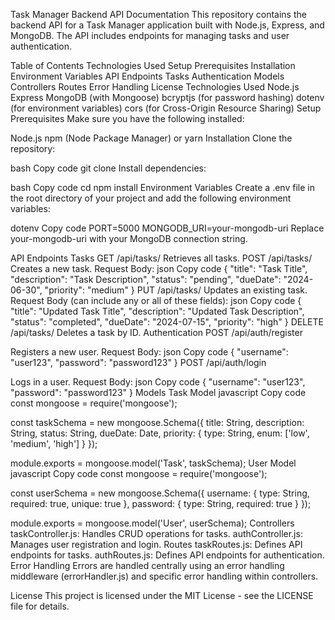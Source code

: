 Task Manager Backend API Documentation
This repository contains the backend API for a Task Manager application built with Node.js, Express, and MongoDB. The API includes endpoints for managing tasks and user authentication.

Table of Contents
Technologies Used
Setup
Prerequisites
Installation
Environment Variables
API Endpoints
Tasks
Authentication
Models
Controllers
Routes
Error Handling
License
Technologies Used
Node.js
Express
MongoDB (with Mongoose)
bcryptjs (for password hashing)
dotenv (for environment variables)
cors (for Cross-Origin Resource Sharing)
Setup
Prerequisites
Make sure you have the following installed:

Node.js
npm (Node Package Manager) or yarn
Installation
Clone the repository:

bash
Copy code
git clone <repository-url>
Install dependencies:

bash
Copy code
cd <project-folder>
npm install
Environment Variables
Create a .env file in the root directory of your project and add the following environment variables:

dotenv
Copy code
PORT=5000
MONGODB_URI=your-mongodb-uri
Replace your-mongodb-uri with your MongoDB connection string.

API Endpoints
Tasks
GET /api/tasks/
Retrieves all tasks.
POST /api/tasks/
Creates a new task.
Request Body:
json
Copy code
{
  "title": "Task Title",
  "description": "Task Description",
  "status": "pending",
  "dueDate": "2024-06-30",
  "priority": "medium"
}
PUT /api/tasks/
Updates an existing task.
Request Body (can include any or all of these fields):
json
Copy code
{
  "title": "Updated Task Title",
  "description": "Updated Task Description",
  "status": "completed",
  "dueDate": "2024-07-15",
  "priority": "high"
}
DELETE /api/tasks/
Deletes a task by ID.
Authentication
POST /api/auth/register

Registers a new user.
Request Body:
json
Copy code
{
  "username": "user123",
  "password": "password123"
}
POST /api/auth/login

Logs in a user.
Request Body:
json
Copy code
{
  "username": "user123",
  "password": "password123"
}
Models
Task Model
javascript
Copy code
const mongoose = require('mongoose');

const taskSchema = new mongoose.Schema({
    title: String,
    description: String,
    status: String,
    dueDate: Date,
    priority: {
        type: String,
        enum: ['low', 'medium', 'high']
    }
});

module.exports = mongoose.model('Task', taskSchema);
User Model
javascript
Copy code
const mongoose = require('mongoose');

const userSchema = new mongoose.Schema({
    username: {
        type: String,
        required: true,
        unique: true
    },
    password: {
        type: String,
        required: true
    }
});

module.exports = mongoose.model('User', userSchema);
Controllers
taskController.js: Handles CRUD operations for tasks.
authController.js: Manages user registration and login.
Routes
taskRoutes.js: Defines API endpoints for tasks.
authRoutes.js: Defines API endpoints for authentication.
Error Handling
Errors are handled centrally using an error handling middleware (errorHandler.js) and specific error handling within controllers.

License
This project is licensed under the MIT License - see the LICENSE file for details.
